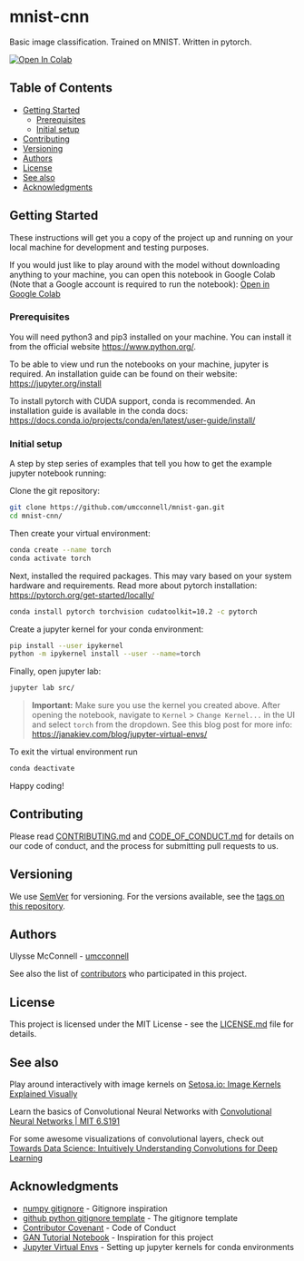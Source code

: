# mnist-cnn

Basic image classification. Trained on MNIST. Written in pytorch.

[![Open In Colab](https://colab.research.google.com/assets/colab-badge.svg)][1]

## Table of Contents

-   [Getting Started](#getting-started)
    -   [Prerequisites](#prerequisites)
    -   [Initial setup](#initial-setup)
-   [Contributing](#contributing)
-   [Versioning](#versioning)
-   [Authors](#authors)
-   [License](#license)
-   [See also](#see-also)
-   [Acknowledgments](#acknowledgments)

## Getting Started

These instructions will get you a copy of the project up and running on your
local machine for development and testing purposes.

If you would just like to play around with the model without downloading
anything to your machine, you can open this notebook in Google Colab
(Note that a Google account is required to run the notebook):
[Open in Google Colab][1]

### Prerequisites

You will need python3 and pip3 installed on your machine. You can install it
from the official website https://www.python.org/.

To be able to view und run the notebooks on your machine, jupyter is
required. An installation guide can be found on their website:
https://jupyter.org/install

To install pytorch with CUDA support, conda is recommended. An installation
guide is available in the conda docs:
https://docs.conda.io/projects/conda/en/latest/user-guide/install/

### Initial setup

A step by step series of examples that tell you how to get the example
jupyter notebook running:

Clone the git repository:

```bash
git clone https://github.com/umcconnell/mnist-gan.git
cd mnist-cnn/
```

Then create your virtual environment:

```bash
conda create --name torch
conda activate torch
```

Next, installed the required packages. This may vary based on your system
hardware and requirements. Read more about pytorch installation:
https://pytorch.org/get-started/locally/

```bash
conda install pytorch torchvision cudatoolkit=10.2 -c pytorch
```

Create a jupyter kernel for your conda environment:

```bash
pip install --user ipykernel
python -m ipykernel install --user --name=torch
```

Finally, open jupyter lab:

```bash
jupyter lab src/
```

> **Important:**
> Make sure you use the kernel you created above. After opening the notebook,
> navigate to `Kernel` > `Change Kernel...` in the UI and select `torch` from
> the dropdown.
> See this blog post for more info:
> https://janakiev.com/blog/jupyter-virtual-envs/

To exit the virtual environment run

```bash
conda deactivate
```

Happy coding!

## Contributing

Please read [CONTRIBUTING.md](CONTRIBUTING.md) and
[CODE_OF_CONDUCT.md](CODE_OF_CONDUCT.md) for details on our code of conduct, and
the process for submitting pull requests to us.

## Versioning

We use [SemVer](http://semver.org/) for versioning. For the versions available,
see the [tags on this repository](https://github.com/umcconnell/mnist-gan/tags).

## Authors

Ulysse McConnell - [umcconnell](https://github.com/umcconnell/)

See also the list of
[contributors](https://github.com/umcconnell/mnist-gan/contributors)
who participated in this project.

## License

This project is licensed under the MIT License - see the
[LICENSE.md](LICENSE.md) file for details.

## See also

Play around interactively with image kernels on
[Setosa.io: Image Kernels Explained Visually](https://setosa.io/ev/image-kernels/)

Learn the basics of Convolutional Neural Networks with
[Convolutional Neural Networks | MIT 6.S191](https://youtu.be/iaSUYvmCekI)

For some awesome visualizations of convolutional layers, check out
[Towards Data Science: Intuitively Understanding Convolutions for Deep Learning](https://towardsdatascience.com/intuitively-understanding-convolutions-for-deep-learning-1f6f42faee1?gi=10307114be63)

## Acknowledgments

-   [numpy gitignore](https://github.com/numpy/numpy/blob/master/.gitignore) -
    Gitignore inspiration
-   [github python gitignore template](https://github.com/github/gitignore/blob/master/Python.gitignore) - The gitignore template
-   [Contributor Covenant](https://www.contributor-covenant.org/) - Code of Conduct
-   [GAN Tutorial Notebook](https://github.com/BoldizsarZopcsak/GAN-Tutorial-Notebook) -
    Inspiration for this project
-   [Jupyter Virtual Envs](https://janakiev.com/blog/jupyter-virtual-envs/) -
    Setting up jupyter kernels for conda environments

[1]: http://colab.research.google.com/github/umcconnell/mnist-cnn/blob/master/src/mnist-cnn.ipynb
